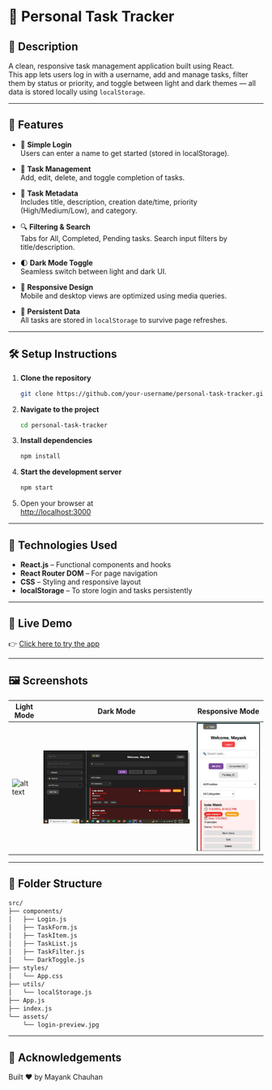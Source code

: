 # 📝 Personal Task Tracker

## 📖 Description
A clean, responsive task management application built using React.  
This app lets users log in with a username, add and manage tasks, filter them by status or priority, and toggle between light and dark themes — all data is stored locally using `localStorage`.

---

## 🚀 Features
- 🔐 **Simple Login**  
  Users can enter a name to get started (stored in localStorage).

- 🧾 **Task Management**  
  Add, edit, delete, and toggle completion of tasks.

- 🧮 **Task Metadata**  
  Includes title, description, creation date/time, priority (High/Medium/Low), and category.

- 🔍 **Filtering & Search**  
  Tabs for All, Completed, Pending tasks. Search input filters by title/description.

- 🌓 **Dark Mode Toggle**  
  Seamless switch between light and dark UI.

- 🧱 **Responsive Design**  
  Mobile and desktop views are optimized using media queries.

- 💾 **Persistent Data**  
  All tasks are stored in `localStorage` to survive page refreshes.

---

## 🛠 Setup Instructions

1. **Clone the repository**
   ```bash
   git clone https://github.com/your-username/personal-task-tracker.git
   ```

2. **Navigate to the project**
   ```bash
   cd personal-task-tracker
   ```

3. **Install dependencies**
   ```bash
   npm install
   ```

4. **Start the development server**
   ```bash
   npm start
   ```

5. Open your browser at  
   [http://localhost:3000](http://localhost:3000)

---

## 🧰 Technologies Used

- **React.js** – Functional components and hooks  
- **React Router DOM** – For page navigation  
- **CSS** – Styling and responsive layout  
- **localStorage** – To store login and tasks persistently  

---

## 🔗 Live Demo
👉 [Click here to try the app](https://task-tracker-pi-ruby.vercel.app/)  


---

## 🖼 Screenshots

| Light Mode                          | Dark Mode                           |Responsive Mode
|------------------------------------ |-------------------------------------|-----------------------------------|
| ![alt text](https://github.com/mayankDseu/task-tracker/blob/image/image.jpg?raw=true) | ![Dark Mode](screenshots/tasklist.jpg) |![Dark Mode](screenshots/responsive.jpg)|


---

## 📂 Folder Structure

```
src/
├── components/
│   ├── Login.js
│   ├── TaskForm.js
│   ├── TaskItem.js
│   ├── TaskList.js
│   ├── TaskFilter.js
│   └── DarkToggle.js
├── styles/
│   └── App.css
├── utils/
│   └── localStorage.js
├── App.js
├── index.js
└── assets/
    └── login-preview.jpg
```

---


## 🙌 Acknowledgements

Built ❤️ by Mayank Chauhan
